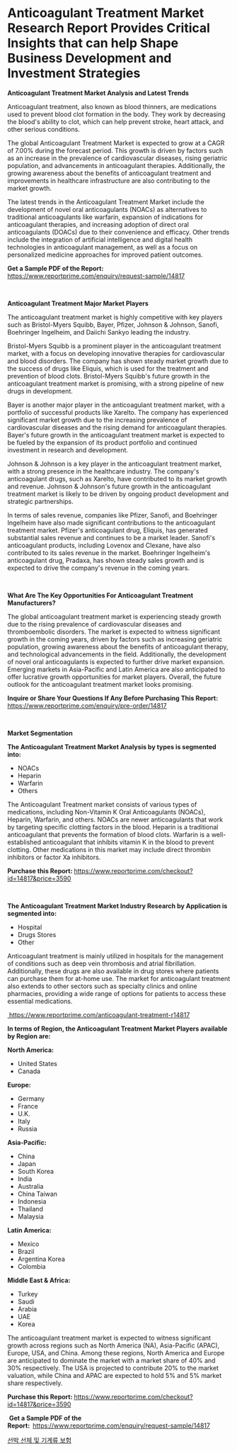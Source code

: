 <p><h1>Anticoagulant Treatment Market Research Report Provides Critical Insights that can help Shape Business Development and Investment Strategies</h1></p><p><strong>Anticoagulant Treatment Market Analysis and Latest Trends</strong></p>
<p><p>Anticoagulant treatment, also known as blood thinners, are medications used to prevent blood clot formation in the body. They work by decreasing the blood's ability to clot, which can help prevent stroke, heart attack, and other serious conditions.</p><p>The global Anticoagulant Treatment Market is expected to grow at a CAGR of 7.00% during the forecast period. This growth is driven by factors such as an increase in the prevalence of cardiovascular diseases, rising geriatric population, and advancements in anticoagulant therapies. Additionally, the growing awareness about the benefits of anticoagulant treatment and improvements in healthcare infrastructure are also contributing to the market growth.</p><p>The latest trends in the Anticoagulant Treatment Market include the development of novel oral anticoagulants (NOACs) as alternatives to traditional anticoagulants like warfarin, expansion of indications for anticoagulant therapies, and increasing adoption of direct oral anticoagulants (DOACs) due to their convenience and efficacy. Other trends include the integration of artificial intelligence and digital health technologies in anticoagulant management, as well as a focus on personalized medicine approaches for improved patient outcomes.</p></p>
<p><strong>Get a Sample PDF of the Report:&nbsp;</strong> <a href="https://www.reportprime.com/enquiry/request-sample/14817">https://www.reportprime.com/enquiry/request-sample/14817</a></p>
<p>&nbsp;</p>
<p><strong>Anticoagulant Treatment Major Market Players</strong></p>
<p><p>The anticoagulant treatment market is highly competitive with key players such as Bristol-Myers Squibb, Bayer, Pfizer, Johnson & Johnson, Sanofi, Boehringer Ingelheim, and Daiichi Sankyo leading the industry.</p><p>Bristol-Myers Squibb is a prominent player in the anticoagulant treatment market, with a focus on developing innovative therapies for cardiovascular and blood disorders. The company has shown steady market growth due to the success of drugs like Eliquis, which is used for the treatment and prevention of blood clots. Bristol-Myers Squibb's future growth in the anticoagulant treatment market is promising, with a strong pipeline of new drugs in development.</p><p>Bayer is another major player in the anticoagulant treatment market, with a portfolio of successful products like Xarelto. The company has experienced significant market growth due to the increasing prevalence of cardiovascular diseases and the rising demand for anticoagulant therapies. Bayer's future growth in the anticoagulant treatment market is expected to be fueled by the expansion of its product portfolio and continued investment in research and development.</p><p>Johnson & Johnson is a key player in the anticoagulant treatment market, with a strong presence in the healthcare industry. The company's anticoagulant drugs, such as Xarelto, have contributed to its market growth and revenue. Johnson & Johnson's future growth in the anticoagulant treatment market is likely to be driven by ongoing product development and strategic partnerships.</p><p>In terms of sales revenue, companies like Pfizer, Sanofi, and Boehringer Ingelheim have also made significant contributions to the anticoagulant treatment market. Pfizer's anticoagulant drug, Eliquis, has generated substantial sales revenue and continues to be a market leader. Sanofi's anticoagulant products, including Lovenox and Clexane, have also contributed to its sales revenue in the market. Boehringer Ingelheim's anticoagulant drug, Pradaxa, has shown steady sales growth and is expected to drive the company's revenue in the coming years.</p></p>
<p>&nbsp;</p>
<p><strong>What Are The Key Opportunities For Anticoagulant Treatment Manufacturers?</strong></p>
<p><p>The global anticoagulant treatment market is experiencing steady growth due to the rising prevalence of cardiovascular diseases and thromboembolic disorders. The market is expected to witness significant growth in the coming years, driven by factors such as increasing geriatric population, growing awareness about the benefits of anticoagulant therapy, and technological advancements in the field. Additionally, the development of novel oral anticoagulants is expected to further drive market expansion. Emerging markets in Asia-Pacific and Latin America are also anticipated to offer lucrative growth opportunities for market players. Overall, the future outlook for the anticoagulant treatment market looks promising.</p></p>
<p><strong>Inquire or Share Your Questions If Any Before Purchasing This Report:</strong> <a href="https://www.reportprime.com/enquiry/pre-order/14817">https://www.reportprime.com/enquiry/pre-order/14817</a></p>
<p>&nbsp;</p>
<p><strong>Market Segmentation</strong></p>
<p><strong>The Anticoagulant Treatment Market Analysis by types is segmented into:</strong></p>
<p><ul><li>NOACs</li><li>Heparin</li><li>Warfarin</li><li>Others</li></ul></p>
<p><p>The Anticoagulant Treatment market consists of various types of medications, including Non-Vitamin K Oral Anticoagulants (NOACs), Heparin, Warfarin, and others. NOACs are newer anticoagulants that work by targeting specific clotting factors in the blood. Heparin is a traditional anticoagulant that prevents the formation of blood clots. Warfarin is a well-established anticoagulant that inhibits vitamin K in the blood to prevent clotting. Other medications in this market may include direct thrombin inhibitors or factor Xa inhibitors.</p></p>
<p><strong>Purchase this Report:&nbsp;</strong><a href="https://www.reportprime.com/checkout?id=14817&price=3590">https://www.reportprime.com/checkout?id=14817&price=3590</a></p>
<p>&nbsp;</p>
<p><strong>The Anticoagulant Treatment Market Industry Research by Application is segmented into:</strong></p>
<p><ul><li>Hospital</li><li>Drugs Stores</li><li>Other</li></ul></p>
<p><p>Anticoagulant treatment is mainly utilized in hospitals for the management of conditions such as deep vein thrombosis and atrial fibrillation. Additionally, these drugs are also available in drug stores where patients can purchase them for at-home use. The market for anticoagulant treatment also extends to other sectors such as specialty clinics and online pharmacies, providing a wide range of options for patients to access these essential medications.</p></p>
<p><a href="https://www.reportprime.com/anticoagulant-treatment-r14817">&nbsp;https://www.reportprime.com/anticoagulant-treatment-r14817</a></p>
<p><strong>In terms of Region, the Anticoagulant Treatment Market Players available by Region are:</strong></p>
<p>
    <p> <strong> North America: </strong>
        <ul>
            <li>United States</li>
            <li>Canada</li>
        </ul>
        </p> 
    <p> <strong> Europe: </strong>
        <ul>
            <li>Germany</li>
            <li>France</li>
            <li>U.K.</li>
            <li>Italy</li>
            <li>Russia</li>
        </ul>
        </p> 
    <p> <strong> Asia-Pacific: </strong>
        <ul>
            <li>China</li>
            <li>Japan</li>
            <li>South Korea</li>
            <li>India</li>
            <li>Australia</li>
            <li>China Taiwan</li>
            <li>Indonesia</li>
            <li>Thailand</li>
            <li>Malaysia</li>
        </ul>
        </p> 
    <p> <strong> Latin America: </strong>
        <ul>
            <li>Mexico</li>
            <li>Brazil</li>
            <li>Argentina Korea</li>
            <li>Colombia</li>
        </ul>
        </p> 
    <p> <strong> Middle East & Africa: </strong>
        <ul>
            <li>Turkey</li>
            <li>Saudi</li>
            <li>Arabia</li>
            <li>UAE</li>
            <li>Korea</li>
        </ul>
    </p>
    </p>
<p><p>The anticoagulant treatment market is expected to witness significant growth across regions such as North America (NA), Asia-Pacific (APAC), Europe, USA, and China. Among these regions, North America and Europe are anticipated to dominate the market with a market share of 40% and 30% respectively. The USA is projected to contribute 20% to the market valuation, while China and APAC are expected to hold 5% and 5% market share respectively.</p></p>
<p><strong>Purchase this Report: </strong><a href="https://www.reportprime.com/checkout?id=14817&price=3590">https://www.reportprime.com/checkout?id=14817&price=3590</a></p>
<p>&nbsp;<strong>Get a Sample PDF of the Report:&nbsp;&nbsp;</strong><a href="https://www.reportprime.com/enquiry/request-sample/14817">https://www.reportprime.com/enquiry/request-sample/14817</a></p>
<p><strong></strong></p>
<p><p><a href="https://medium.com/@kathyorton6556/%ED%95%B4%EC%96%91-%EC%84%A0%EB%B0%95-%EB%B0%8F-%EA%B8%B0%EA%B3%84-%EB%B3%B4%ED%97%98-%EC%8B%9C%EC%9E%A5-%EA%B7%9C%EB%AA%A8%EB%8A%94-%EA%B8%80%EB%A1%9C%EB%B2%8C-%EC%82%B0%EC%97%85%EC%97%90%EC%84%9C-%EC%B5%9C%EA%B3%A0%EC%9D%98-%EB%A7%88%EC%BC%80%ED%8C%85-%EC%B1%84%EB%84%90%EC%9D%84-%EB%B3%B4%EC%97%AC%EC%A4%8D%EB%8B%88%EB%8B%A4-6d138577bbd3">선박 선체 및 기계류 보험</a></p></p>